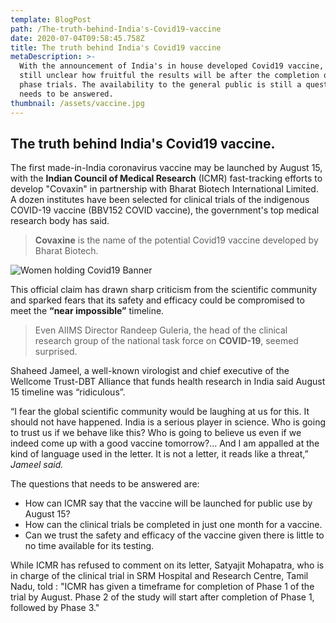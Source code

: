 ```yaml
---
template: BlogPost
path: /The-truth-behind-India's-Covid19-vaccine
date: 2020-07-04T09:58:45.758Z
title: The truth behind India's Covid19 vaccine
metaDescription: >-
  With the announcement of India's in house developed Covid19 vaccine, it is
  still unclear how fruitful the results will be after the completion of First
  phase trials. The availability to the general public is still a question that
  needs to be answered.
thumbnail: /assets/vaccine.jpg
---
```

## **The truth behind India's Covid19 vaccine.**

The first made-in-India coronavirus vaccine may be launched by August 15, with the **Indian Council of Medical Research** (ICMR) fast-tracking efforts to develop "Covaxin" in partnership with Bharat Biotech International Limited. A dozen institutes have been selected for clinical trials of the indigenous COVID-19 vaccine (BBV152 COVID vaccine), the government's top medical research body has said.

> **Covaxine** is the name of the potential Covid19 vaccine developed by Bharat Biotech.

![Women holding Covid19 Banner](/assets/newVaccine.jpg "Stop Covid19")

This official claim has drawn sharp criticism from the scientific community and sparked fears that its safety and efficacy could be compromised to meet the **“near impossible”** timeline.

> Even AIIMS Director Randeep Guleria, the head of the clinical research group of the national task force on **COVID-19**, seemed surprised.

Shaheed Jameel, a well-known virologist and chief executive of the Wellcome Trust-DBT Alliance that funds health research in India said August 15 timeline was “ridiculous”.

“I fear the global scientific community would be laughing at us for this. It should not have happened. India is a serious player in science. Who is going to trust us if we behave like this? Who is going to believe us even if we indeed come up with a good vaccine tomorrow?… And I am appalled at the kind of language used in the letter. It is not a letter, it reads like a threat,” *Jameel said.*

The questions that needs to be answered are:

* How can ICMR say that the vaccine will be launched for public use by August 15?
* How can the clinical trials be completed in just one month for a vaccine.
* Can we trust  the safety and efficacy of the vaccine given there is little to no time available for its testing.

While ICMR has refused to comment on its letter, Satyajit Mohapatra, who is in charge of the clinical trial in SRM Hospital and Research Centre, Tamil Nadu, told : "ICMR has given a timeframe for completion of Phase 1 of the trial by August. Phase 2 of the study will start after completion of Phase 1, followed by Phase 3."
